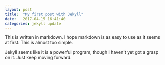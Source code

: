```yaml
---
layout: post
title:  "My first post with Jekyll"
date:   2017-04-15 16:41:40
categories: jekyll update
---
```

This is written in markdown. I hope markdown is as easy to use as it seems at first. This is almost too simple.

Jekyll seems like it is a powerful program, though I haven't yet got a grasp on it. Just keep moving forward.
